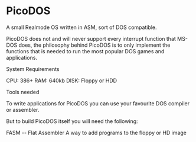 # PicoDOS
A small Realmode OS written in ASM, sort of DOS compatible.

PicoDOS does not and will never support every interrupt function that MS-DOS does, the philosophy behind PicoDOS is to only implement the functions that is needed to run the most popular DOS games and applications.

System Requirements

CPU: 386+
RAM: 640kb
DISK: Floppy or HDD

Tools needed

To write applications for PicoDOS you can use your favourite DOS compiler or assembler.

But to build PicoDOS itself you will need the following:

FASM -- Flat Assembler
A way to add programs to the floppy or HD image
